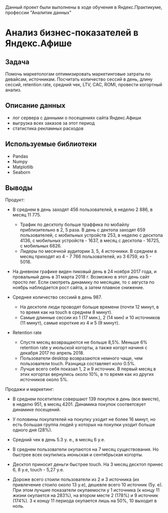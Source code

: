 Данный проект были выполнены в ходе обучения в Яндекс.Практикуме, профессии "Аналитик данных"


# Анализ бизнес-показателей в Яндекс.Афише



## Задача
Помочь маркетологам оптимизировать маркетинговые затраты по девайсам, источникам.
Посчитать количество сессий в день, длину сессий, retention rate, средний чек, LTV, CAC, ROMI, провести когортный анализ. 

## Описание данных
- лог сервера с данными о посещениях сайта Яндекс.Афиши
- выгрузка всех заказов за этот период
- статистика рекламных расходов

## Используемые библиотеки
 - Pandas
 - Numpy
 - Matplotlib
 - Seaborn

## Выводы
Продукт:

- В среднем в день заходят 456 пользователей, в неделю 2 886, в месяц 11 775.
  - Трафик по десктопу больше траффика по мобайлу приблизительно в 2, 5 раза. В день с дектопа заходят 659 пользователей, с мобильных устройств 253, в неделю с десктопа 4136, с мобильных устройств - 1637, в месяц с десктопа - 16725, с мобильных 6826.
  - Лидеры по месячной аудитории 3, 5, 4 источники. В среднем в месяц приходят из 4 - 7 766 пользователей, из 3 6759, из 5 - 5018.

- На дневном графике виден пиковый день в 24 ноября 2017 года, и провальный день в 31 марта 2018 г. Возможно в этот день сайт просто лег. Если смотреть динамику по месяцам, то с августа по ноябрь наблюдается рост сайта, а затем плавное снижение.

- Среднее количество сессиий в день 987.
  - На десктопе люди проводят больше времени (почти 12 минут, в то время как на touch в среднем 8 минут).
  - Самые длинные сессии из 1 (17 мин.), 2 (14 мин) и 10 источников (11 минут), самые короткие из 4 и 5 (9 минут).

- Retention rate
  - Спустя месяц возвращаются не больше 8,5%. Меньше 6% retention rate у июльской когорты, а также когорт начиня с декабря 2017 по апрель 2018.
  - Пользователи desktop возвразаются немного чаще, чем пользователи touch. Разнцица составляет коло 0.5%.
  - Лучше всего себя показал 1, 2 и 9 источник. В первый месяц в этих когортах вернулись около 10%, в то время как из других источников около 5%.


Продажи и маркетинг:

- В среднем посетители совершают 139 покупок в день (все вместе), в неделю 951, в месяц 4201. Динамика покупок соответсвует динамике посещений.

- У половины покупателей на покупку уходит не более 16 минут, но есть большая группа людей у которых на покупки уходит больше одного дня (28%).

- Средний чек в день 5.3 у. е., в месяц 6 у.е.

- В среднем пользователи окупаются на 7 месяц существования. Но быстрее всех окупились июньская и сентябрьская когорты.

- Десктоп приносит деньги быстрее touch. На 3 месяц десктоп принес 6, 8 у.е, touch - 5,27 у.е.

- Дороже всего стоили пользователи из 2 и 3 источника (их привлечение стоило около 13 у.е), дешевле всего 10 источник (5у. е). При этом лучшие показатели окупаемости у 1 источника (к концу 11 жизни окупается на 283%), на втором месте 2 (178%) и 9 источник (174%). 3 к концу 11 периода окупается лишь на 50%, 10 выходит в ноль.
